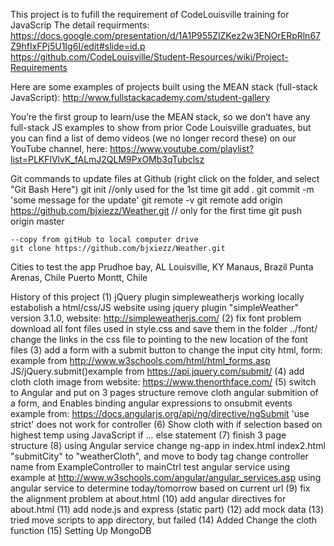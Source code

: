 ﻿This project is to fufill the requirement of CodeLouisville training for JavaScrip
The detail requirments:
https://docs.google.com/presentation/d/1A1P955ZlZKez2w3ENOrERpRln67Z9hfIxFPj5U1Ig6I/edit#slide=id.p
https://github.com/CodeLouisville/Student-Resources/wiki/Project-Requirements


Here are some examples of projects built using the MEAN stack (full-stack JavaScript): http://www.fullstackacademy.com/student-gallery

You’re the first group to learn/use the MEAN stack, so we don’t have any full-stack JS examples to show from prior Code Louisville graduates, 
but you can find a list of demo videos (we no longer record these) on our YouTube channel, here: 
https://www.youtube.com/playlist?list=PLKFlVlvK_fALmJ2QLM9PxOMb3qTubclsz


Git commands to update files at Github
	(right click on the folder, and select "Git Bash Here")
	git init //only used for the 1st time
	git add .
	git commit -m 'some message for the update'
	git remote -v
	git remote add origin https://github.com/bjxiezz/Weather.git // only for the first time
	git push origin master
	
	--copy from gitHub to local computer drive
	git clone https://github.com/bjxiezz/Weather.git

Cities to test the app
	Prudhoe bay, AL
	Louisville, KY
	Manaus, Brazil
	Punta Arenas, Chile
	Puerto Montt, Chile
	

History of this project
(1) jQuery plugin simpleweatherjs working locally
	estabolish a html/css/JS website using jquery plugin "simpleWeather"
		version 3.1.0, website: http://simpleweatherjs.com/
(2) fix font problem
	download all font files used in style.css and save them in the folder ../font/
	change the links in the css file to pointing to the new location of the font files
(3) add a form with a submit button to change the input city
	html, form: example from http://www.w3schools.com/html/html_forms.asp
	JS/jQuery.submit()example from https://api.jquery.com/submit/
(4) add cloth
	cloth image from website: https://www.thenorthface.com/
(5) switch to Angular and put on 3 pages structure
	remove cloth
	angular submition of a form, and Enables binding angular expressions to onsubmit events
		example from: https://docs.angularjs.org/api/ng/directive/ngSubmit
		'use strict' does not work for controller
(6) Show cloth with if selection based on highest temp 
		using JavaScript if ... else statement
(7) finish 3 page structure
(8) using Angular service 
	change ng-app in index.html index2.html "submitCity" to "weatherCloth", and move to body tag
	change controller name from ExampleController to mainCtrl
	test angular service using example at http://www.w3schools.com/angular/angular_services.asp
	using angular service to determine today/tomorrow based on current url
(9) fix the alignment problem at about.html
(10) add angular directives for about.html
(11) add node.js and express (static part)
(12) add mock data
(13) tried move scripts to app directory, but failed
(14) Added Change the cloth function 
(15) Setting Up MongoDB
		
